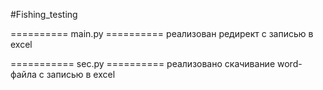 #Fishing_testing

========== main.py ==========
реализован редирект с записью в excel

=========== sec.py ==========
реализовано скачивание word-файла с записью в excel